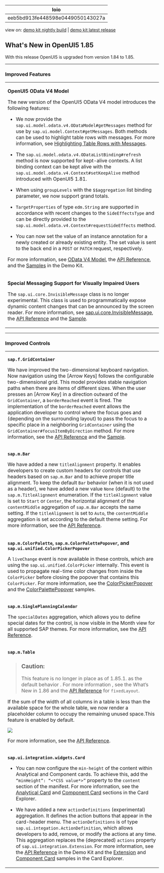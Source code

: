 <!-- loioeeb5bd913fe448598e0449050143027a -->

| loio |
| -----|
| eeb5bd913fe448598e0449050143027a |

<div id="loio">

view on: [demo kit nightly build](https://openui5nightly.hana.ondemand.com/#/topic/eeb5bd913fe448598e0449050143027a) | [demo kit latest release](https://openui5.hana.ondemand.com/#/topic/eeb5bd913fe448598e0449050143027a)</div>

## What's New in OpenUI5 1.85

With this release OpenUI5 is upgraded from version 1.84 to 1.85.

***

<a name="loioeeb5bd913fe448598e0449050143027a__section_qwl_pb5_zcb"/>

### Improved Features


<table>
<tr>
<td>

**OpenUI5 OData V4 Model**

The new version of the OpenUI5 OData V4 model introduces the following features:

-   We now provide the `sap.ui.model.odata.v4.ODataModel#getMessages` method for use by `sap.ui.model.Context#getMessages`. Both methods can be used to highlight table rows with messages. For more information, see [Highlighting Table Rows with Messages](Server_Messages_in_the_OData_V4_Model_fbe1cb5.md#loiofbe1cb5613cf4a40a841750bf813238e__section_highlighting_table_rows).

-   The `sap.ui.model.odata.v4.ODataListBinding#refresh` method is now supported for kept-alive contexts. A list binding context can be kept alive with the `sap.ui.model.odata.v4.Context#setKeepAlive` method introduced with OpenUI5 1.81.
-   When using `groupLevels` with the `$$aggregation` list binding parameter, we now support grand totals.
-   `TargetProperties` of type `edm.String` are supported in accordance with recent changes to the `SideEffectsType` and can be directly provided to the `sap.ui.model.odata.v4.Context#requestSideEffects` method.
-   You can now set the value of an instance annotation for a newly created or already existing entity. The set value is sent to the back end in a `POST` or `PATCH` request, respectively.

For more information, see [OData V4 Model](OData_V4_Model_5de13cf.md), the [API Reference](https://openui5.hana.ondemand.com/#/api/sap.ui.model.odata.v4), and the [Samples](https://openui5.hana.ondemand.com/#/entity/sap.ui.model.odata.v4.ODataModel) in the Demo Kit.



</td>
</tr>
<tr>
<td>

**Special Messaging Support for Visually Impaired Users**

The `sap.ui.core.InvisibleMessage` class is no longer experimental. This class is used to programmatically expose dynamic content changes that can be announced by the screen reader. For more information, see [sap.ui.core.InvisibleMessage](sap.ui.core.InvisibleMessage_b9a7d6f.md), the [API Reference](https://openui5.hana.ondemand.com/#/api/sap.ui.core.InvisibleMessage) and the [Sample](https://openui5.hana.ondemand.com/#/entity/sap.ui.core.InvisibleMessage).



</td>
</tr>
</table>

***

<a name="loioeeb5bd913fe448598e0449050143027a__section_rqn_wd5_zcb"/>

### Improved Controls


<table>
<tr>
<td>

**`sap.f.GridContainer`**

We have improved the two-dimensional keyboard navigation. Now navigation using the [Arrow Keys\] follows the configurable two-dimensional grid. This model provides stable navigation paths when there are items of different sizes. When the user presses an [Arrow Key\] in a direction outward of the `GridContainer`, a `borderReached` event is fired. The implementation of the `borderReached` event allows the application developer to control where the focus goes and \(depending on the surrounding layout\) to pass the focus to a specific place in a neighboring `GridContainer` using the `GridContainer#focusItemByDirection` method. For more information, see the [API Reference](https://openui5.hana.ondemand.com/#/api/sap.f.GridContainer) and the [Sample](https://openui5.hana.ondemand.com/#/entity/sap.f.GridContainer/sample/sap.f.sample.GridContainersNavigation). 



</td>
</tr>
<tr>
<td>

**`sap.m.Bar`**

We have added a new `titleAlignment` property. It enables developers to create custom headers for controls that use headers based on `sap.m.Bar` and to achieve proper title alignment. To keep the default `Bar` behavior \(when it is not used as a header\), we have added a new value `None` \(default\) to the `sap.m.TitleAlignment` enumeration. If the `titleAlignment` value is set to `Start` or `Center`, the horizontal alignment of the `contentMiddle` aggregation of `sap.m.Bar` accepts the same setting. If the `titleAlignment` is set to `Auto`, the `contentMiddle` aggregation is set according to the default theme setting. For more information, see the [API Reference](https://openui5.hana.ondemand.com/#/api/sap.m.Bar).



</td>
</tr>
<tr>
<td>

**`sap.m.ColorPalette`, `sap.m.ColorPalettePopover`, and `sap.ui.unified.ColorPickerPopover`**

A `liveChange` event is now available in these controls, which are using the `sap.ui.unified.ColorPicker` internally. This event is used to propagate real-time color changes from inside the `ColorPicker` before closing the popover that contains this `ColorPicker`. For more information, see the [ColorPickerPopover](https://openui5.hana.ondemand.com/#/entity/sap.ui.unified.ColorPicker/sample/sap.ui.unified.sample.ColorPickerPopover) and the [ColorPalettePopover](https://openui5.hana.ondemand.com/#/entity/sap.m.ColorPalette/sample/sap.m.sample.ColorPalettePopover) samples.



</td>
</tr>
<tr>
<td>

**`sap.m.SinglePlanningCalendar`**

The `specialDates` aggregation, which allows you to define special dates for the control, is now visible in the Month view for all supported SAP themes. For more information, see the [API Reference](https://openui5.hana.ondemand.com/#/api/sap.m.SinglePlanningCalendar).



</td>
</tr>
<tr>
<td>

**`sap.m.Table`**

> ### Caution:  
> This feature is no longer in place as of 1.85.1. as the default behavior . For more information , see the What’s New in 1.86 and the [API Reference](https://openui5.hana.ondemand.com/#/api/sap.m.Table) for `fixedLayout`. 

If the sum of the width of all columns in a table is less than the available space for the whole table, we now render a placeholder column to occupy the remaining unused space.This feature is enabled by default.

 ![](loio1da07e72426044b6a23a58549b95e2b5_Source1.png) 

For more information, see the [API Reference](https://openui5.hana.ondemand.com/#/api/sap.m.Table).



</td>
</tr>
<tr>
<td>

**`sap.ui.integration.widgets.Card`**

-   You can now configure the `min-height` of the content within Analytical and Component cards. To achieve this, add the `“minHeight”: “<*CSS value*>”` property to the `content` section of the manifest. For more information, see the [Analytical Card](https://openui5.hana.ondemand.com/test-resources/sap/ui/integration/demokit/cardExplorer/webapp/index.html#/learn/types/analytical) and [Component Card](https://openui5.hana.ondemand.com/test-resources/sap/ui/integration/demokit/cardExplorer/webapp/index.html#/learn/types/component) sections in the Card Explorer.

-   We have added a new `actionDefinitions` \(experimental\) aggregation. It defines the action buttons that appear in the card-header menu. The `actionDefinitions` is of type `sap.ui.integation.ActionDefinition`, which allows developers to add, remove, or modify the actions at any time. This aggregation replaces the \(deprecated\) `actions` property of `sap.ui.integration.Extension`. For more information, see the [API Reference](https://openui5.hana.ondemand.com/#/api/sap.ui.integration.widgets.Card/Aggregations) in the Demo Kit and the [Extension](https://openui5.hana.ondemand.com/test-resources/sap/ui/integration/demokit/cardExplorer/webapp/index.html#/explore/extension/customActions) and [Component Card](https://openui5.hana.ondemand.com/test-resources/sap/ui/integration/demokit/cardExplorer/webapp/index.html#/explore/component/customActions) samples in the Card Explorer.




</td>
</tr>
</table>

